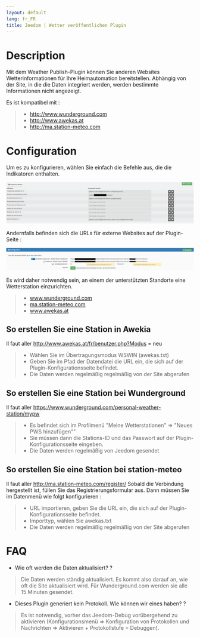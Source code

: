 ```yaml
---
layout: default
lang: fr_FR
title: Jeedom | Wetter veröffentlichen Plugin
---
```


# Description

Mit dem Weather Publish-Plugin können Sie anderen Websites Wetterinformationen für Ihre Heimautomation bereitstellen.
Abhängig von der Site, in die die Daten integriert werden, werden bestimmte Informationen nicht angezeigt.

Es ist kompatibel mit :

>- <a href="http://www.wunderground.com">http://www.wunderground.com</a>
>- <a href="http://www.awekas.at">http://www.awekas.at</a>
>- <a href="http://ma.station-meteo.com">http://ma.station-meteo.com</a>

# Configuration

Um es zu konfigurieren, wählen Sie einfach die Befehle aus, die die Indikatoren enthalten.

![exemple vue d'ensemble](./images/publiemeteo_screenshot2.png)

Andernfalls befinden sich die URLs für externe Websites auf der Plugin-Seite :

![exemple vue d'ensemble](./images/publiemeteo_screenshot1.png)


Es wird daher notwendig sein, an einem der unterstützten Standorte eine Wetterstation einzurichten.

>- <a href="http://www.wunderground.com">www.wunderground.com</a>
>- <a href="http://ma.station-meteo.com">ma.station-meteo.com</a>
>- <a href="http://www.awekas.at">www.awekas.at</a>

## So erstellen Sie eine Station in Awekia
Il faut aller <a href="http://www.awekas.at/fr/benutzer.php?mode=new">http://www.awekas.at/fr/benutzer.php?Modus = neu </a>

>- Wählen Sie im Übertragungsmodus WSWIN (awekas.txt)
>- Geben Sie im Pfad der Datendatei die URL ein, die sich auf der Plugin-Konfigurationsseite befindet.
>- Die Daten werden regelmäßig regelmäßig von der Site abgerufen

## So erstellen Sie eine Station bei Wunderground
Il faut aller <a href="https://www.wunderground.com/personal-weather-station/mypw">https://www.wunderground.com/personal-weather-station/mypw</a>

>- Es befindet sich im Profilmenü "Meine Wetterstationen" => "Neues PWS hinzufügen""
>- Sie müssen dann die Stations-ID und das Passwort auf der Plugin-Konfigurationsseite eingeben.
>- Die Daten werden regelmäßig von Jeedom gesendet

## So erstellen Sie eine Station bei station-meteo
Il faut aller <a href="http://ma.station-meteo.com/register/">http://ma.station-meteo.com/register/</a>
Sobald die Verbindung hergestellt ist, füllen Sie das Registrierungsformular aus. Dann müssen Sie im Datenmenü wie folgt konfigurieren :

>- URL importieren, geben Sie die URL ein, die sich auf der Plugin-Konfigurationsseite befindet.
>- Importtyp, wählen Sie awekas.txt
>- Die Daten werden regelmäßig regelmäßig von der Site abgerufen

# FAQ

- Wie oft werden die Daten aktualisiert? ?
>Die Daten werden ständig aktualisiert. Es kommt also darauf an, wie oft die Site aktualisiert wird.
>Für Wunderground.com werden sie alle 15 Minuten gesendet.

- Dieses Plugin generiert kein Protokoll. Wie können wir eines haben? ?
>Es ist notwendig, vorher das Jeedom-Debug vorübergehend zu aktivieren (Konfigurationsmenü => Konfiguration von Protokollen und Nachrichten => Aktivieren + Protokollstufe = Debuggen).
